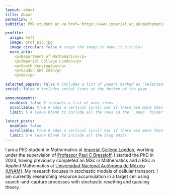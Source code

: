 ```yaml
---
layout: about
title: About
permalink: /
subtitle: PhD student at <a href='https://www.imperial.ac.uk/mathematics/'>Imperial College London</a>

profile:
  align: left
  image: prof_pic.jpg
  image_circular: false # crops the image to make it circular
  more_info: 
    <p>Department of Mathematics</p>
    <p>Imperial College London</p>
    <p>South Kensington</p>
    <p>London SW7 2AZ</p>
    <p>UK</p>

selected_papers: false # includes a list of papers marked as "selected={true}"
social: false # includes social icons at the bottom of the page

announcements:
  enabled: false # includes a list of news items
  scrollable: true # adds a vertical scroll bar if there are more than 3 news items
  limit: 5 # leave blank to include all the news in the `_news` folder

latest_posts:
  enabled: false
  scrollable: true # adds a vertical scroll bar if there are more than 3 new posts items
  limit: 3 # leave blank to include all the blog posts
---
```


I am a PhD student in Mathematics at [Imperial College London](https://www.imperial.ac.uk/mathematics/), working under the supervision of [Professor Paul C Bressloff](https://bressloff.github.io/index.html). I started the PhD in 2024, having previously completed an MSc in Mathematics and a BSc in Applied Mathematics at [Universidad Nacional Autónoma de México (UNAM)](https://www.fciencias.unam.mx/). My research focuses in stochastic models of cellular transport. I am currently researching resource accumulation in a target cell using search-and-capture processes with stochastic resetting and queuing theory.
